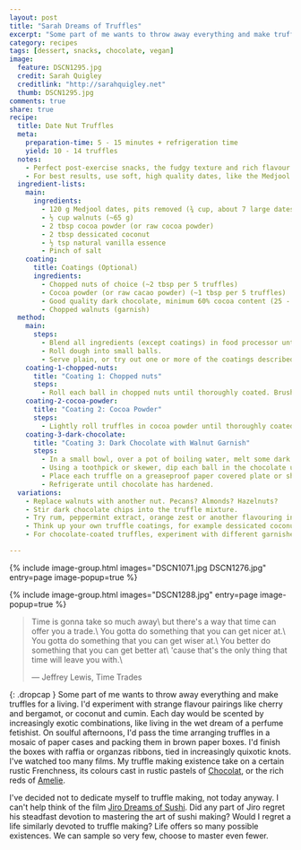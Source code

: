 ```yaml
---
layout: post
title: "Sarah Dreams of Truffles"
excerpt: "Some part of me wants to throw away everything and make truffles for a living. I'd experiment with strange flavour pairings like cherry and bergamot, or coconut and cumin."
category: recipes
tags: [dessert, snacks, chocolate, vegan]
image:
  feature: DSCN1295.jpg
  credit: Sarah Quigley
  creditlink: "http://sarahquigley.net"
  thumb: DSCN1295.jpg
comments: true
share: true
recipe:
  title: Date Nut Truffles
  meta:
    preparation-time: 5 - 15 minutes + refrigeration time
    yield: 10 - 14 truffles
  notes:
    - Perfect post-exercise snacks, the fudgy texture and rich flavour of these wholesome truffles will please dessert-lovers and healthy eaters alike.
    - For best results, use soft, high quality dates, like the Medjool variety. These truffles are best stored in the refrigerator, and are at their most chewy and delicious when served a little cold.
  ingredient-lists:
    main:
      ingredients:
        - 120 g Medjool dates, pits removed (¾ cup, about 7 large dates)
        - ½ cup walnuts (~65 g)
        - 2 tbsp cocoa powder (or raw cocoa powder)
        - 2 tbsp dessicated coconut
        - ½ tsp natural vanilla essence
        - Pinch of salt
    coating:
      title: Coatings (Optional)
      ingredients:
        - Chopped nuts of choice (~2 tbsp per 5 truffles)
        - Cocoa powder (or raw cacao powder) (~1 tbsp per 5 truffles)
        - Good quality dark chocolate, minimum 60% cocoa content (25 - 50 g per 5 truffles)
        - Chopped walnuts (garnish)
  method:
    main:
      steps:
        - Blend all ingredients (except coatings) in food processor until they form a ball of thick dough.
        - Roll dough into small balls.
        - Serve plain, or try out one or more of the coatings described below.
    coating-1-chopped-nuts:
      title: "Coating 1: Chopped nuts"
      steps:
        - Roll each ball in chopped nuts until thoroughly coated. Brush off any loose nuts. This is easiest when truffle balls are a little soft and warm.
    coating-2-cocoa-powder:
      title: "Coating 2: Cocoa Powder"
      steps:
        - Lightly roll truffles in cocoa powder until thoroughly coated. This works well with either warm or refrigerated truffle balls.
    coating-3-dark-chocolate:
      title: "Coating 3: Dark Chocolate with Walnut Garnish"
      steps:
        - In a small bowl, over a pot of boiling water, melt some dark chocolate.
        - Using a toothpick or skewer, dip each ball in the chocolate until it is thoroughly coated. (This is easiest with truffle balls that have been refrigerated). Use a spoon to coat any hard to reach areas.
        - Place each truffle on a greaseproof paper covered plate or sheet pan, and garnish with a piece of chopped walnut.
        - Refrigerate until chocolate has hardened.
  variations:
    - Replace walnuts with another nut. Pecans? Almonds? Hazelnuts?
    - Stir dark chocolate chips into the truffle mixture.
    - Try rum, peppermint extract, orange zest or another flavouring in place of vanilla essence.
    - Think up your own truffle coatings, for example dessicated coconut, white or milk chocolate.
    - For chocolate-coated truffles, experiment with different garnishes. Dried cherries are tempting.

---
```


{% include image-group.html images="DSCN1071.jpg DSCN1276.jpg" entry=page image-popup=true %}

{% include image-group.html images="DSCN1288.jpg" entry=page image-popup=true %}

> Time is gonna take so much away\\
> but there's a way that time can offer you a trade.\\
> You gotta do something that you can get nicer at.\\
> You gotta do something that you can get wiser at.\\
> You better do something that you can get better at\\
> 'cause that's the only thing that time will leave you with.\\
>
> — Jeffrey Lewis, Time Trades 

{: .dropcap }
Some part of me wants to throw away everything and make truffles for a living. I'd experiment with strange flavour pairings like cherry and bergamot, or coconut and cumin. Each day would be scented by increasingly exotic combinations, like living in the wet dream of a perfume fetishist. On soulful afternoons, I'd pass the time arranging truffles in a mosaic of paper cases and packing them in brown paper boxes. I'd finish the boxes with raffia or organzas ribbons, tied in increasingly quixotic knots. I've watched too many films. My truffle making existence take on a certain rustic Frenchness, its colours cast in rustic pastels of [Chocolat](http://www.imdb.com/title/tt0241303/?ref_=fn_al_tt_1), or the rich reds of [Amelie](http://www.imdb.com/title/tt0211915/?ref_=fn_al_tt_1).

I've decided not to dedicate myself to truffle making, not today anyway. I can't help think of the film [Jiro Dreams of Sushi](http://www.imdb.com/title/tt1772925/?ref_=ttqt_qt_tt). Did any part of Jiro regret his steadfast devotion to mastering the art of sushi making? Would I regret a life similarly devoted to truffle making? Life offers so many possible existences. We can sample so very few, choose to master even fewer.
